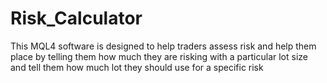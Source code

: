 # Risk_Calculator
This MQL4 software is designed  to help traders assess risk and  help them place by telling them how much they are risking with a particular lot size  and tell them how much lot they should use for a specific risk 
